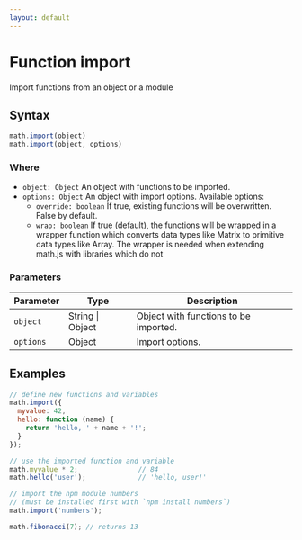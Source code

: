```yaml
---
layout: default
---
```


<h1 id="function-import">Function import</h1>

Import functions from an object or a module


<h2 id="syntax">Syntax</h2>

```js
math.import(object)
math.import(object, options)
```

<h3 id="where">Where</h3>

- `object: Object`
  An object with functions to be imported.
- `options: Object` An object with import options. Available options:
  - `override: boolean`
    If true, existing functions will be overwritten. False by default.
  - `wrap: boolean`
    If true (default), the functions will be wrapped in a wrapper function
    which converts data types like Matrix to primitive data types like Array.
    The wrapper is needed when extending math.js with libraries which do not

<h3 id="parameters">Parameters</h3>

Parameter | Type | Description
--------- | ---- | -----------
`object` | String &#124; Object | Object with functions to be imported.
`options` | Object | Import options.

<h2 id="examples">Examples</h2>

```js
// define new functions and variables
math.import({
  myvalue: 42,
  hello: function (name) {
    return 'hello, ' + name + '!';
  }
});

// use the imported function and variable
math.myvalue * 2;               // 84
math.hello('user');             // 'hello, user!'

// import the npm module numbers
// (must be installed first with `npm install numbers`)
math.import('numbers');

math.fibonacci(7); // returns 13
```




<!-- Note: This file is automatically generated from source code comments. Changes made in this file will be overridden. -->
